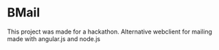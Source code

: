 # BMail
This project was made for a hackathon. Alternative webclient for mailing made with angular.js and node.js
